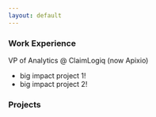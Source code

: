 ```yaml
---
layout: default
---
```



### Work Experience
VP of Analytics @ ClaimLogiq (now Apixio)
- big impact project 1!
- big impact project 2!

### Projects



